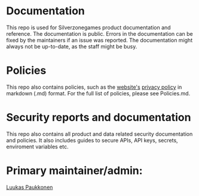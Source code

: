 # Documentation
This repo is used for Silverzonegames product documentation and reference. The documentation is public. Errors in the documentation can be fixed by the maintainers if an issue was reported. The documentation might always not be up-to-date, as the staff might be busy.

# Policies
This repo also contains policies, such as the [website's](https://silverzonegames.com) [privacy policy](https://silverzonegames.com/privacy) in markdown (.md) format. For the full list of policies, please see Policies.md.

# Security reports and documentation
This repo also contains all product and data related security documentation and policies. It also includes guides to secure APIs, API keys, secrets, enviroment variables etc.

# Primary maintainer/admin:
[Luukas Paukkonen](https://github.com/luukasp)
